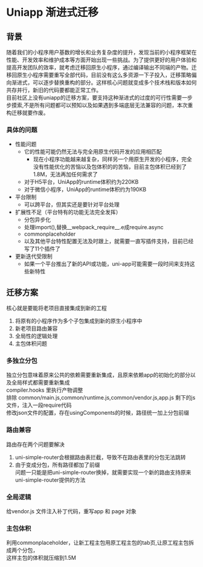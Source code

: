 # Uniapp 渐进式迁移
## 背景
随着我们的小程序用户基数的增长和业务复杂度的提升，发现当前的小程序框架在性能、开发效率和维护成本等方面开始出现一些挑战。为了提供更好的用户体验和提高开发团队的效率，就考虑迁移回原生小程序，通过编译输出不同端的产物。迁移回原生小程序需要重写全部代码，目前没有这么多资源一下子投入，迁移策略偏向渐进式，可以逐步替换重构的部分。这样核心问题就变成多个技术栈和版本如何共存并行，新旧的代码要都能正常工作。        
目前社区上没有uniapp的迁移方案，要支持这种渐进式的过度的可行性需要一步步摸索,不是所有问题都可以预知以及如果遇到多端底层无法兼容的问题，本次重构迁移就要作废。           
### 具体的问题
- 性能问题
    - 它的性能可能仍然无法与完全用原生代码开发的应用相匹配      
        - 现在小程序功能越来越复杂，同样另一个用原生开发的小程序，完全没有性能优化的苦恼以及包体积的的苦恼，目前主包体积已经到了1.8M，无法再加任何需求了        
    - 对于H5平台，UniApp的runtime体积约为220KB       
    - 对于微信小程序，UniApp的runtime体积约为190KB      
- 平台限制
    - 可以跨平台，但其实还是要针对平台处理      
- 扩展性不足（平台特有的功能无法完全发挥）          
   - 分包异步化
    - 处理import(),替换__webpack_require__.e成require.async
   - commonplaceholder
   - 以及其他平台特性配置无法及时跟上，就需要一直写插件支持，目前已经写了11个插件了     
- 更新迭代受限制        
    - 如果一个平台推出了新的API或功能，uni-app可能需要一段时间来支持这些新特性          


## 迁移方案     
核心就是要能将老项目直接集成到新的工程      
1. 将原有的小程序作为多个子包集成到新的原生小程序中     
2. 新老项目路由兼容           
3. 全局性的逻辑处理  
4. 主包体积问题                     

### 多独立分包      
独立分包意味着原来公共的依赖需要重新集成，且原来依赖app的初始化的部分以及全局样式都需要重新集成     
compiler.hooks 里执行产物调整       
排除 common/main.js,common/runtime.js,common/vendor.js,app.js
剩下的js文件，注入一段require代码       
修改json文件的配置，存在usingComponents的时候，路径统一加上分包前缀

### 路由兼容    
路由存在两个问题要解决      
1. uni-simple-router会根据路由表拦截，导致不在路由表里的分包无法跳转        
2. 由于变成分包，所有路径都加了前缀     
问题一只能是把uni-simple-router换掉，就需要实现一个新的路由支持原来uni-simple-router提供的方法      
### 全局逻辑
给vendor.js 文件注入补丁代码，重写app 和 page 对象

### 主包体积
利用commonplaceholder，让新工程主包用原工程主包的tab页,让原工程主包拆成两个分包，    
这样主包的体积就压缩到1.5M      